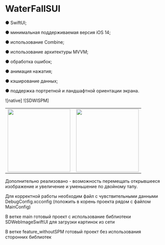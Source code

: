 # WaterFallSUI

● SwiftUI;

● минимальная поддерживаемая версия iOS 14;

● использование Combine;

● использование архитектуры MVVM;

● обработка ошибок;

● анимация нажатия;

● кэширование данных;

● поддержка портретной и ландшафтной ориентации экрана.

![native]
![SDWISPM]

<table>
   <tr>
      <td align="center">
         <img src="https://github.com/AlexeyOkhin/WaterFallSUI/assets/21178207/a2bd309d-4d4e-4854-8de6-f988a502317d" width="200"/>
      </td>
      <td align="center">
         <img align="right" src="https://github.com/AlexeyOkhin/WaterFallSUI/assets/21178207/62052641-5ade-49ac-b2c5-9702d00acb4d" width="200"/>
      </td>
   </tr>
</table>
<div>
   
Дополнительно реализовано - возможность перемещать открывшееся изображение и увеличение и уменьшение по двойному тапу.
   
Для корректной работы необходим файл с чувствительными данными DebugConfig.xcconfig (положить в корень проекта рядом с файлом MainConfig)

В ветке main готовый проект с использование библиотеки SDWebImageSwiftUI для загрузки картинок из сети

В ветке feature_withoutSPM готовый проект без использования сторонних библиотек
